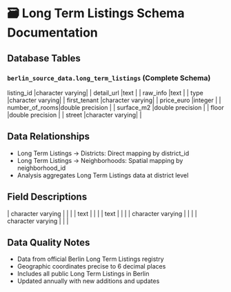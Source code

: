 # 🗃️ Long Term Listings Schema Documentation

## Database Tables
### `berlin_source_data.long_term_listings` (Complete Schema)
listing_id     |character varying|                        |
detail_url     |text             |                        |
raw_info       |text             |                        |
type           |character varying|                        |
first_tenant   |character varying|                        |
price_euro     |integer          |                        |
number_of_rooms|double precision |                        |
surface_m2     |double precision |                        |
floor          |double precision |                        |
street         |character varying|                        |

## Data Relationships
- Long Term Listings → Districts: Direct mapping by district_id
- Long Term Listings → Neighborhoods: Spatial mapping by neighborhood_id
- Analysis aggregates Long Term Listings data at district level

## Field Descriptions
| character varying |  |  |
| text |  |  |
| text |  |  |
| character varying |  |  |
| character varying |  |  |

## Data Quality Notes
- Data from official Berlin Long Term Listings registry
- Geographic coordinates precise to 6 decimal places
- Includes all public Long Term Listings in Berlin
- Updated annually with new additions and updates
